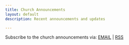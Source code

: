 ```yaml
---
title: Church Announcements
layout: default
description: Recent announcements and updates

---
```


<!-- ANNOUNCEMENT:START -->
<!-- ANNOUNCEMENT:END -->

<div class="container pt-6 pb-6 pb-md-10">
    <div class="row justify-content-center">
      Subscribe to the church announcements via:
      <a href="https://churchincanberra.us10.list-manage.com/subscribe?u=12a6ecea8fbc1ad37a233cac1&id=d479a108b4" target="_blank" class="px-1">EMAIL</a>
      |
      <a href="https://us10.campaign-archive.com/feed?u=12a6ecea8fbc1ad37a233cac1&id=d479a108b4" target="_blank" class="px-1">RSS</a>
    </div>
</div>
